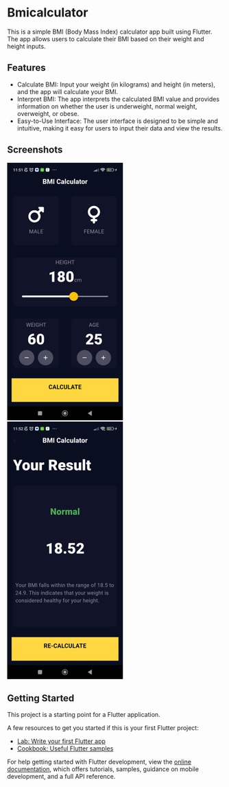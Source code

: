 # Bmicalculator

This is a simple BMI (Body Mass Index) calculator app built using Flutter. The app allows users to calculate their BMI based on their weight and height inputs.

## Features
- Calculate BMI: Input your weight (in kilograms) and height (in meters), and the app will calculate your BMI.
- Interpret BMI: The app interprets the calculated BMI value and provides information on whether the user is underweight, normal weight, overweight, or obese.
- Easy-to-Use Interface: The user interface is designed to be simple and intuitive, making it easy for users to input their data and view the results.

## Screenshots
<img src="screenshot/Screenshot_1.png" alt="Screenshot HomePage" style="margin-right: 20px;">
<img src="screenshot/Screenshot_2.png" alt="Screenshot ResultPage">




## Getting Started

This project is a starting point for a Flutter application.

A few resources to get you started if this is your first Flutter project:

- [Lab: Write your first Flutter app](https://docs.flutter.dev/get-started/codelab)
- [Cookbook: Useful Flutter samples](https://docs.flutter.dev/cookbook)

For help getting started with Flutter development, view the
[online documentation](https://docs.flutter.dev/), which offers tutorials,
samples, guidance on mobile development, and a full API reference.
